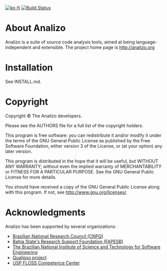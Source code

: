 [![ko-fi](https://www.ko-fi.com/img/githubbutton_sm.svg)](https://ko-fi.com/H2H41AOOZ)
[![Build Status](https://travis-ci.org/analizo/analizo.svg?branch=master)](https://travis-ci.org/analizo/analizo)

# About Analizo

Analizo is a suite of source code analysis tools, aimed at being
language-independent and extensible. The project home page is
http://analizo.org

# Installation

See INSTALL.md.

# Copyright

Copyright © The Analizo developers.

Please see the AUTHORS file for a full list of the copyright holders.

This program is free software: you can redistribute it and/or modify
it under the terms of the GNU General Public License as published by
the Free Software Foundation, either version 3 of the License, or
(at your option) any later version.

This program is distributed in the hope that it will be useful,
but WITHOUT ANY WARRANTY; without even the implied warranty of
MERCHANTABILITY or FITNESS FOR A PARTICULAR PURPOSE.  See the
GNU General Public License for more details.

You should have received a copy of the GNU General Public License
along with this program.  If not, see <http://www.gnu.org/licenses/>.

# Acknowledgments

Analizo has been supported by several organizations:

* [Brazilian National Research Council (CNPQ)](http://www.cnpq.br/)
* [Bahia State's Research Support Foundation
  (FAPESB)](http://www.fapesb.ba.gov.br/)
* [The Brazilian National Institute of Science and Technology for Software
  Engineering](http://www.ines.org.br/)
* [Qualipso project](http://www.qualipso.org/)
* [USP FLOSS Competence Center](http://ccsl.ime.usp.br/)

